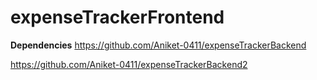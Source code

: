 # expenseTrackerFrontend


**Dependencies**
https://github.com/Aniket-0411/expenseTrackerBackend

https://github.com/Aniket-0411/expenseTrackerBackend2
